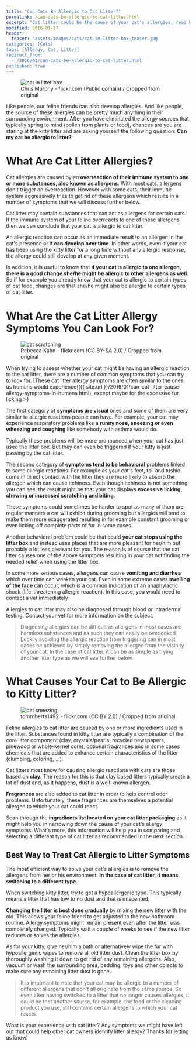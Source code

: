 ```yaml
---
title: "Can Cats Be Allergic to Cat Litter?"
permalink: /can-cats-be-allergic-to-cat-litter.html
excerpt: "Cat litter could be the cause of your cat's allergies, read here why."
modified: 2016-01-17
header:
  teaser: "assets/images/cats/cat-in-litter-box-teaser.jpg
categories: [Cats]
tags: [Allergy, Cat, Litter]
redirect_from:
  - /2016/01/can-cats-be-allergic-to-cat-litter.html
published: true
---
```


<figure>
  <img src="{{ site.url }}/assets/images/cats/cat-in-litter-box.jpg" alt="cat in litter box">
  <figcaption>Chris Murphy - flickr.com (Public domain) / Cropped from original</figcaption>
</figure>

Like people, our feline friends can also develop allergies. And like people, the source of these allergies can be pretty much anything in their surrounding environment. After you have eliminated the allergy sources that typically spring to mind (pollen from plants or food), chances are you are staring at the kitty litter and are asking yourself the following question: **Can my cat be allergic to litter?**

# What Are Cat Litter Allergies?

Cat allergies are caused by an **overreaction of their immune system to one or more substances, also known as allergens**. With most cats, allergens don't trigger an overreaction. However with some cats, their immune system aggressively tries to get rid of these allergens which results in a number of symptoms that we will discuss further below.

Cat litter may contain substances that can act as allergens for certain cats. If the immune system of your feline overreacts to one of these allergens then we can conclude that your cat is allergic to cat litter.

An allergic reaction can occur as an immediate result to an allergen in the cat's presence or it **can develop over time**. In other words, even if your cat has been using the kitty litter for a long time without any allergic response, the allergy could still develop at any given moment.

In addition, it is useful to know that **if your cat is allergic to one allergen, there is a good change she/he might be allergic to other allergens as well**. So if for example you already know that your cat is allergic to certain types of cat food, changes are that she/he might also be allergic to certain types of cat litter.

# What Are the Cat Litter Allergy Symptoms You Can Look For?

<figure>
  <img src="{{ site.url }}/assets/images/cats/cat-scratching.jpg" alt="cat scratching">
  <figcaption>Rebecca Kahn - flickr.com (CC BY-SA 2.0) / Cropped from original</figcaption>
</figure>

When trying to assess whether your cat might be having an allergic reaction to the cat litter, there are a number of common symptoms that you can try to look for. [These cat litter allergy symptoms are often similar to the ones us humans would experience]({{ site.url }}/2016/01/can-cat-litter-cause-allergy-symptoms-in-humans.html), except maybe for the excessive fur licking :-)

The first category of **symptoms are visual** ones and some of them are very similar to allergic reactions people can have. For example, your cat may experience respiratory problems like a **runny nose, sneezing or even wheezing and coughing** like somebody with asthma would do.

Typically these problems will be more pronounced when your cat has just used the litter box. But they can even be triggered if your kitty is just passing by the cat litter.

The second category of **symptoms tend to be behavioral** problems linked to some allergic reactions. For example as your cat's feet, tail and tushie come in direct contact with the litter they are more likely to absorb the allergen which can cause itchiness. Even though itchiness is not something you can see, the result might be that your cat displays **excessive licking, chewing or increased scratching and biting**.

These symptoms could sometimes be harder to spot as many of them are regular manners a cat will exhibit during grooming but allergies will tend to make them more exaggerated resulting in for example constant grooming or even licking off complete parts of fur in some cases.

Another behavioral problem could be that could **your cat stops using the litter box** and instead uses places that are more pleasant for her/him but probably a lot less pleasant for you. The reason is of course that the cat litter causes one of the above symptoms resulting in your cat not finding the needed relief when using the litter box.

In some more serious cases, allergens can cause **vomiting and diarrhea** which over time can weaken your cat. Even in some extreme cases **swelling of the face** can occur, which is a common indication of an anaphylactic shock (life-threatening allergic reaction). In this case, you would need to contact a vet immediately

Allergies to cat litter may also be diagnosed through blood or intradermal testing. Contact your vet for more information on the subject.

> Diagnosing allergies can be difficult as allergens in most cases are harmless substances and as such they can easily be overlooked. Luckily avoiding the allergic reaction from triggering can in most cases be achieved by simply removing the allergen from the vicinity of your cat. In the case of cat litter, it can be as simple as trying another litter type as we will see further below.

# What Causes Your Cat to Be Allergic to Kitty Litter?

<figure>
  <img src="{{ site.url }}/assets/images/cats/cat-sneezing.jpg" alt="cat sneezing">
  <figcaption>tomroberts1492 - flickr.com (CC BY 2.0) / Cropped from original</figcaption>
</figure>

Feline allergies to cat litter are caused by one or more ingredients used in the litter. Substances found in kitty litter are typically a combination of the core litter component (clay, crystals/pearls, recycled newspapers, pinewood or whole-kernel corn), optional fragrances and in some cases chemicals that are added to enhance certain characteristics of the litter (clumping, coloring, ...).

Cat litters most know for causing allergic reactions with cats are those based on **clay**. The reason for this is that clay based litters typically create a lot of dust and, as it happens, dust is a well-known allergen.

**Fragrances** are also added to cat litter in order to help control odor problems. Unfortunately, these fragrances are themselves a potential allergen to which your cat could react.

Scan through the **ingredients list located on your cat litter packaging** as it might help you in narrowing down the cause of your cat's allergy symptoms. What's more, this information will help you in comparing and selecting a different type of cat litter as recommended in the next section.

## Best Way to Treat Cat Allergic to Litter Symptoms

The most efficient way to solve your cat's allergies is to remove the allergens from her or his environment. **In the case of cat litter, it means switching to a different type**.

When switching kitty litter, try to get a hypoallergenic type. This typically means a litter that has low to no dust and that is unscented.

**Changing the litter is best done gradually** by mixing the new litter with the old. This allows your feline friend to get adjusted to the new bathroom routine. Allergy symptoms might remain present even after the litter was completely changed. Typically wait a couple of weeks to see if the new litter reduces or solves the allergies.

As for your kitty, give her/him a bath or alternatively wipe the fur with hypoallergenic wipes to remove all old litter dust. Clean the litter box by thoroughly washing it down to get rid of any remaining allergens. Also, vacuum or wash the surrounding area, bedding, toys and other objects to make sure any remaining litter dust is gone.

> It is important to note that your cat may be allergic to a number of different allergens that don't all originate from the same source. So even after having switched to a litter that no longer causes allergies, it could be that another source, for example, the food or the cleaning product you use, still contains certain allergens to which your cat reacts.

What is your experience with cat litter? Any symptoms we might have left out that could help other cat owners identify litter allergy? Thanks for letting us know!
